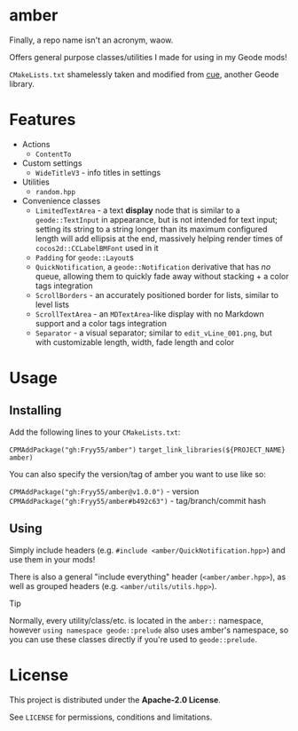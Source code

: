 # amber
Finally, a repo name isn't an acronym, waow.

Offers general purpose classes/utilities I made for using in my Geode mods!

`CMakeLists.txt` shamelessly taken and modified from [cue](https://github.com/dankmeme01/cue), another Geode library.

# Features
- Actions
    - `ContentTo`
- Custom settings
    - `WideTitleV3` - info titles in settings
- Utilities
    - `random.hpp`
- Convenience classes
    - `LimitedTextArea` - a text **display** node that is similar to a `geode::TextInput` in appearance, but is not intended for text input; setting its string to a string longer than its maximum configured length will add ellipsis at the end, massively helping render times of `cocos2d::CCLabelBMFont` used in it
    - `Padding` for `geode::Layout`s
    - `QuickNotification`, a `geode::Notification` derivative that has _no_ queue, allowing them to quickly fade away without stacking + a color tags integration
    - `ScrollBorders` - an accurately positioned border for lists, similar to level lists
    - `ScrollTextArea` - an `MDTextArea`-like display with no Markdown support and a color tags integration
    - `Separator` - a visual separator; similar to `edit_vLine_001.png`, but with customizable length, width, fade length and color

# Usage
## Installing
Add the following lines to your `CMakeLists.txt`:

`CPMAddPackage("gh:Fryy55/amber")`
`target_link_libraries(${PROJECT_NAME} amber)`

You can also specify the version/tag of amber you want to use like so:

`CPMAddPackage("gh:Fryy55/amber@v1.0.0")` - version
`CPMAddPackage("gh:Fryy55/amber#b492c63")` - tag/branch/commit hash

## Using
Simply include headers (e.g. `#include <amber/QuickNotification.hpp>`) and use them in your mods!

There is also a general "include everything" header (`<amber/amber.hpp>`), as well as grouped headers (e.g. `<amber/utils/utils.hpp>`).

> [!TIP]
> Normally, every utility/class/etc. is located in the `amber::` namespace, however `using namespace geode::prelude` also uses amber's namespace, so you can use these classes directly if you're used to `geode::prelude`.

# License
This project is distributed under the **Apache-2.0 License**.

See `LICENSE` for permissions, conditions and limitations.
